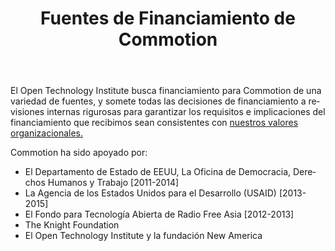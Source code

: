 ﻿---
layout: default
title: Fuentes de Financiamiento de Commotion
site_section: about
categories: 
created: 2014-04-18
changed: 2014-04-18
post_author: admin
lang: es
---
El Open Technology Institute busca financiamiento para Commotion de una variedad de fuentes, y somete todas las decisiones de financiamiento a revisiones internas rigurosas para garantizar los requisitos e implicaciones del financiamiento que recibimos sean consistentes con <a href="http://oti.newamerica.net/about-oti">nuestros valores organizacionales.</a>

Commotion ha sido apoyado por:

* El Departamento de Estado de EEUU, La Oficina de Democracia, Derechos Humanos y Trabajo [2011-2014]
* La Agencia de los Estados Unidos para el Desarrollo (USAID) [2013-2015]
* El Fondo para Tecnología Abierta de Radio Free Asia [2012-2013]
* The Knight Foundation
* El Open Technology Institute y la fundación New America 

